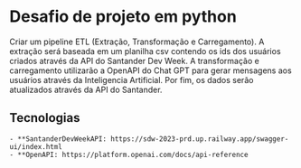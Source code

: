 # Desafio de projeto em python

Criar um pipeline ETL (Extração, Transformação e Carregamento).
A extração será baseada em um planilha csv contendo os ids dos usuários criados através da API do Santander Dev Week.
A transformação e carregamento utilizarão a OpenAPI do Chat GPT para gerar mensagens aos usuários através da Inteligencia Artificial.
Por fim, os dados serão atualizados através da API do Santander.

## Tecnologias
    - **SantanderDevWeekAPI: https://sdw-2023-prd.up.railway.app/swagger-ui/index.html
    - **OpenAPI: https://platform.openai.com/docs/api-reference
